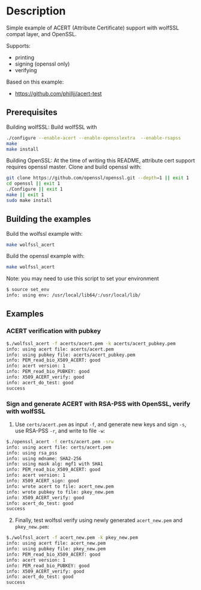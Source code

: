 # Description

Simple example of ACERT (Attribute Certificate) support with wolfSSL compat layer,
and OpenSSL.

Supports:

- printing
- signing (openssl only)
- verifying

Based on this example:
- https://github.com/philljj/acert-test

## Prerequisites

Building wolfSSL: Build wolfSSL with

```sh
./configure --enable-acert --enable-opensslextra  --enable-rsapss
make
make install
```

Building OpenSSL: At the time of writing this README, attribute cert support
requires openssl master. Clone and build openssl with:

```sh
git clone https://github.com/openssl/openssl.git --depth=1 || exit 1
cd openssl || exit 1
./Configure || exit 1
make || exit 1
sudo make install
```

## Building the examples

Build the wolfssl example with:

```sh
make wolfssl_acert
```

Build the openssl example with:

```sh
make wolfssl_acert
```

Note: you may need to use this script to set your environment

```sh
$ source set_env
info: using env: /usr/local/lib64/:/usr/local/lib/
```
## Examples

### ACERT verification with pubkey

```sh
$./wolfssl_acert -f acerts/acert.pem -k acerts/acert_pubkey.pem
info: using acert file: acerts/acert.pem
info: using pubkey file: acerts/acert_pubkey.pem
info: PEM_read_bio_X509_ACERT: good
info: acert version: 1
info: PEM_read_bio_PUBKEY: good
info: X509_ACERT_verify: good
info: acert_do_test: good
success
```
### Sign and generate ACERT with RSA-PSS with OpenSSL, verify with wolfSSL

1. Use `certs/acert.pem` as input `-f`, and generate new keys and sign `-s`,
   use RSA-PSS `-r`, and write to file `-w`:

```sh
$./openssl_acert -f certs/acert.pem -srw
info: using acert file: certs/acert.pem
info: using rsa_pss
info: using mdname: SHA2-256
info: using mask alg: mgf1 with SHA1
info: PEM_read_bio_X509_ACERT: good
info: acert version: 1
info: X509_ACERT_sign: good
info: wrote acert to file: acert_new.pem
info: wrote pubkey to file: pkey_new.pem
info: X509_ACERT_verify: good
info: acert_do_test: good
success
```

2. Finally, test wolfssl verify using newly generated `acert_new.pem` and
   `pkey_new.pem`:
```sh
$./wolfssl_acert -f acert_new.pem -k pkey_new.pem
info: using acert file: acert_new.pem
info: using pubkey file: pkey_new.pem
info: PEM_read_bio_X509_ACERT: good
info: acert version: 1
info: PEM_read_bio_PUBKEY: good
info: X509_ACERT_verify: good
info: acert_do_test: good
success
```

